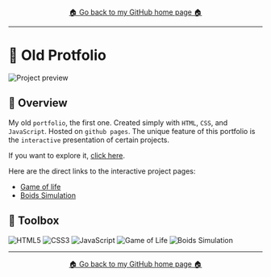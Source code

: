 <p align="center">
  <a href="https://github.com/Raseraa0">
   🏠 Go back to my GitHub home page 🏠 
  </a>
</p>

---

# 📌 Old Protfolio

![Project preview](./img/preview.png)

## 📝 Overview

My old `portfolio`, the first one. Created simply with `HTML`, `CSS`, and `JavaScript`. Hosted on `github pages`. The unique feature of this portfolio is the `interactive` presentation of certain projects.

If you want to explore it, [click here](https://raseraa0.github.io/portfolio-legacy).

Here are the direct links to the interactive project pages:
- [Game of life](https://raseraa0.github.io/portfolio-legacy/projects/game-of-life/)
- [Boids Simulation](https://raseraa0.github.io/portfolio-legacy/projects/boids-simulation/)

## 🧰 Toolbox

![HTML5](https://img.shields.io/badge/HTML5-E34F26?style=for-the-badge&logo=html5&logoColor=white)
![CSS3](https://img.shields.io/badge/CSS3-1572B6?style=for-the-badge&logo=css3&logoColor=white)
![JavaScript](https://img.shields.io/badge/JavaScript-F7DF1E?style=for-the-badge&logo=javascript&logoColor=black)
![Game of Life](https://img.shields.io/badge/Game_of_Life-4CAF50?style=for-the-badge&logo=matrix&logoColor=white)
![Boids Simulation](https://img.shields.io/badge/Boids_Simulation-9C27B0?style=for-the-badge&logo=swarm&logoColor=white)

---
<p align="center">
  <a href="https://github.com/Raseraa0">
   🏠 Go back to my GitHub home page 🏠 
  </a>
</p>
